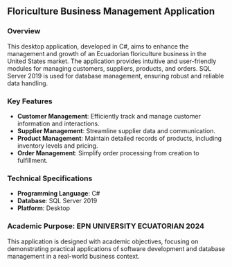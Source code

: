 ## Floriculture Business Management Application

### Overview

This desktop application, developed in C#, aims to enhance the management and growth of an Ecuadorian floriculture business in the United States market. The application provides intuitive and user-friendly modules for managing customers, suppliers, products, and orders. SQL Server 2019 is used for database management, ensuring robust and reliable data handling.

### Key Features

- **Customer Management**: Efficiently track and manage customer information and interactions.
- **Supplier Management**: Streamline supplier data and communication.
- **Product Management**: Maintain detailed records of products, including inventory levels and pricing.
- **Order Management**: Simplify order processing from creation to fulfillment.

### Technical Specifications

- **Programming Language**: C#
- **Database**: SQL Server 2019
- **Platform**: Desktop

### Academic Purpose: EPN UNIVERSITY ECUATORIAN 2024

This application is designed with academic objectives, focusing on demonstrating practical applications of software development and database management in a real-world business context.
